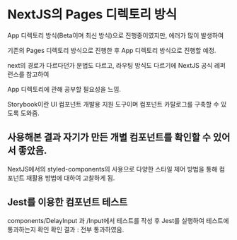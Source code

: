 # NextJS의 Pages 디렉토리 방식

App 디렉토리 방식(Beta이며 최신 방식)으로 진행중이였지만, 에러가 많이 발생하여 

기존의 Pages 디렉토리 방식으로 진행한 후 App 디렉토리 방식으로 진행할 예정.

next의 경로가 다르다던가 문법도 다르고, 라우팅 방식도 다르기에 NextJS 공식 레퍼런스를 참고하여 

App 디렉토리에 관해 공부할 필요성을 느낌.

Storybook이란 UI 컴포넌트 개발용 지원 도구이며 컴포넌트 카탈로그를 구축할 수 있도록 도와줌. 


사용해본 결과 자기가 만든 개별 컴포넌트를 확인할 수 있어서 좋았음.
------------------------------------------------------------------------------------------------------
NextJS에서의 styled-components의 사용으로 다양한 스타일 제어 방법을 통해 컴포넌트 재활용 방법에 대하여 고찰하게 됨.



## Jest를 이용한 컴포넌트 테스트
  components/DelayInput 과 /Input에서 테스트를 작성 후 Jest를 실행하여 테스트에 통과하는지 확인
  확인 결과 : 전부 통과하였음.
